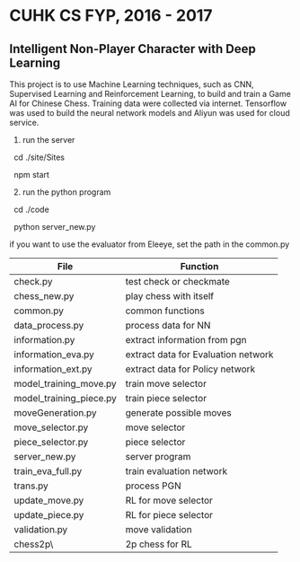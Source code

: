# CUHK CS FYP, 2016 - 2017

## Intelligent Non-Player Character with Deep Learning

This project is to use Machine Learning techniques, such as CNN, Supervised Learning and Reinforcement Learning, to build and train a Game AI for Chinese Chess. Training data were collected via internet. Tensorflow was used to build the neural network models and Aliyun was used for cloud service.

1. run the server

    cd ./site/Sites

    npm start

2. run the python program

    cd ./code

    python server_new.py

if you want to use the evaluator from Eleeye, set the path in the common.py

File | Function
------------ | -------------
check.py | test check or checkmate
chess_new.py | play chess with itself
common.py | common functions
data_process.py | process data for NN
information.py | extract information from pgn  
information_eva.py | extract data for Evaluation network
information_ext.py | extract data for Policy network 
model_training_move.py | train move selector
model_training_piece.py | train piece selector
moveGeneration.py | generate possible moves
move_selector.py | move selector
piece_selector.py | piece selector
server_new.py | server program
train_eva_full.py | train evaluation network
trans.py | process PGN 
update_move.py | RL for move selector
update_piece.py | RL for piece selector
validation.py | move validation
chess2p\ | 2p chess for RL
